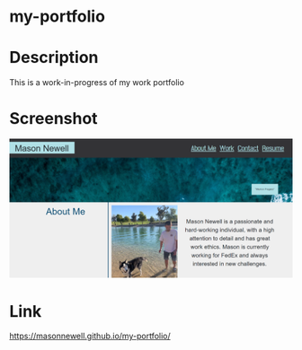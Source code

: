 <!-- @format -->

# my-portfolio

# Description

This is a work-in-progress of my work portfolio

# Screenshot

![Screenshot](./images/live_ss.png)

# Link

https://masonnewell.github.io/my-portfolio/
